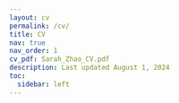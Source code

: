```yaml
---
layout: cv
permalink: /cv/
title: CV
nav: true
nav_order: 1
cv_pdf: Sarah_Zhao_CV.pdf
description: Last updated August 1, 2024
toc:
  sidebar: left
---
```

